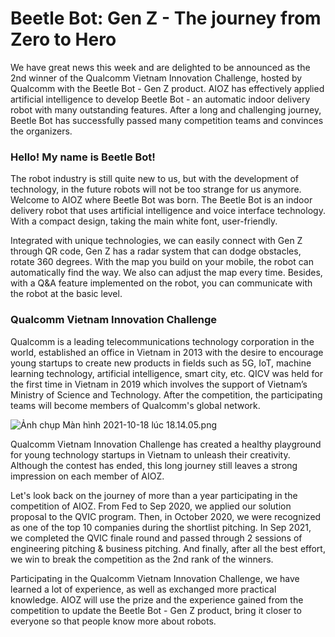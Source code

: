 # Beetle Bot: Gen Z - The journey from Zero to Hero

We have great news this week and are delighted to be announced as the 2nd winner of the Qualcomm Vietnam Innovation Challenge, hosted by Qualcomm with the Beetle Bot - Gen Z product. AIOZ has effectively applied artificial intelligence to develop Beetle Bot - an automatic indoor delivery robot with many outstanding features. After a long and challenging journey, Beetle Bot has successfully passed many competition teams and convinces the organizers.

### Hello! My name is Beetle Bot!

The robot industry is still quite new to us, but with the development of technology, in the future robots will not be too strange for us anymore. Welcome to AIOZ where Beetle Bot was born. The Beetle Bot is an indoor delivery robot that uses artificial intelligence and voice interface technology. With a compact design, taking the main white font, user-friendly.

Integrated with unique technologies, we can easily connect with Gen Z through QR code, Gen Z has a radar system that can dodge obstacles, rotate 360 degrees. With the map you build on your mobile, the robot can automatically find the way. We also can adjust the map every time. Besides, with a Q&A feature implemented on the robot, you can communicate with the robot at the basic level.

### Qualcomm Vietnam Innovation Challenge

Qualcomm is a leading telecommunications technology corporation in the world, established an office in Vietnam in 2013 with the desire to encourage young startups to create new products in fields such as 5G, IoT, machine learning technology, artificial intelligence, smart city, etc. QICV was held for the first time in Vietnam in 2019 which involves the support of Vietnam’s Ministry of Science and Technology. After the competition, the participating teams will become members of Qualcomm's global network.

![Ảnh chụp Màn hình 2021-10-18 lúc 18.14.05.png](Beetle%20Bot%20Gen%20Z%20-%20The%20journey%20from%20Zero%20to%20Hero%202aa506209eac41f7a2367f9804d02549/Anh_chup_Man_hinh_2021-10-18_luc_18.14.05.png)

Qualcomm Vietnam Innovation Challenge has created a healthy playground for young technology startups in Vietnam to unleash their creativity. Although the contest has ended, this long journey still leaves a strong impression on each member of AIOZ.

Let's look back on the journey of more than a year participating in the competition of AIOZ. From Fed to Sep 2020, we applied our solution proposal to the QVIC program. Then, in October 2020, we were recognized as one of the top 10 companies during the shortlist pitching. In Sep 2021, we completed the QVIC finale round and passed through 2 sessions of engineering pitching & business pitching. And finally, after all the best effort, we win to break the competition as the 2nd rank of the winners.

Participating in the Qualcomm Vietnam Innovation Challenge, we have learned a lot of experience, as well as exchanged more practical knowledge. AIOZ will use the prize and the experience gained from the competition to update the Beetle Bot - Gen Z product, bring it closer to everyone so that people know more about robots.